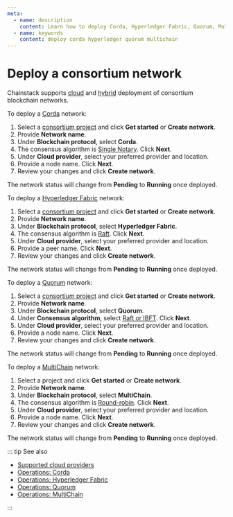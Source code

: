```yaml
---
meta:
  - name: description
    content: Learn how to deploy Corda, Hyperledger Fabric, Quorum, MultiChain with the Chainstack managed blockchain services.
  - name: keywords
    content: deploy corda hyperledger quorum multichain
---
```


# Deploy a consortium network

Chainstack supports [cloud](/glossary/cloud) and [hybrid](/glossary/hybrid) deployment of consortium blockchain networks.

To deploy a [Corda](/blockchains/corda) network:

1. Select a [consortium project](/glossary/consortium-project) and click **Get started** or **Create network**.
1. Provide **Network name**.
1. Under **Blockchain protocol**, select **Corda**.
1. The consensus algorithm is [Single Notary](/blockchains/corda#consensus). Click **Next**.
1. Under **Cloud provider**, select your preferred provider and location.
1. Provide a node name. Click **Next**.
1. Review your changes and click **Create network**.

The network status will change from **Pending** to **Running** once deployed.

To deploy a [Hyperledger Fabric](/blockchains/fabric) network:

1. Select a [consortium project](/glossary/consortium-project) and click **Get started** or **Create network**.
1. Provide **Network name**.
1. Under **Blockchain protocol**, select **Hyperledger Fabric**.
1. The consensus algorithm is [Raft](/blockchains/fabric#consensus). Click **Next**.
1. Under **Cloud provider**, select your preferred provider and location.
1. Provide a peer name. Click **Next**.
1. Review your changes and click **Create network**.

The network status will change from **Pending** to **Running** once deployed.

To deploy a [Quorum](/blockchains/quorum) network:

1. Select a [consortium project](/glossary/consortium-project) and click **Get started** or **Create network**.
1. Provide **Network name**.
1. Under **Blockchain protocol**, select **Quorum**.
1. Under **Consensus algorithm**, select [Raft or IBFT](/blockchains/quorum#consensus). Click **Next**.
1. Under **Cloud provider**, select your preferred provider and location.
1. Provide a node name. Click **Next**.
1. Review your changes and click **Create network**.

The network status will change from **Pending** to **Running** once deployed.

To deploy a [MultiChain](/blockchains/multichain) network:

1. Select a project and click **Get started** or **Create network**.
1. Provide **Network name**.
1. Under **Blockchain protocol**, select **MultiChain**.
1. The consensus algorithm is [Round-robin](/blockchains/multichain#consensus). Click **Next**.
1. Under **Cloud provider**, select your preferred provider and location.
1. Provide a node name. Click **Next**.
1. Review your changes and click **Create network**.

The network status will change from **Pending** to **Running** once deployed.

::: tip See also

* [Supported cloud providers](/platform/supported-cloud-hosting-providers)
* [Operations: Corda](/operations/corda/)
* [Operations: Hyperledger Fabric](/operations/fabric/)
* [Operations: Quorum](/operations/quorum/)
* [Operations: MultiChain](/operations/multichain/)

:::
